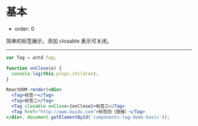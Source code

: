 # 基本

- order: 0

简单的标签展示，添加 closable 表示可关闭。

---

````jsx
var Tag = antd.Tag;

function onClose(e) {
  console.log(this.props.children);
}

ReactDOM.render(<div>
  <Tag>标签一</Tag>
  <Tag>标签二</Tag>
  <Tag closable onClose={onClose}>标签三</Tag>
  <Tag href="http://www.baidu.com">标签四（链接）</Tag>
</div>, document.getElementById('components-tag-demo-basic'));
````
